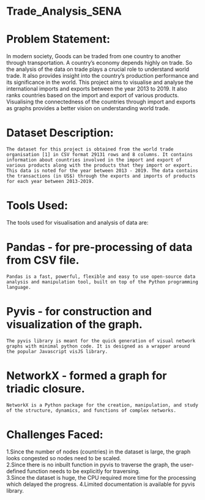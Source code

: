 # Trade_Analysis_SENA
# Problem Statement:

  In modern society, Goods can be traded from one country to another through transportation. A country’s economy depends highly on trade. So the analysis of the data on trade plays a crucial role to understand world trade. It also provides insight into the country’s production performance and its significance in the world. 
This project aims to visualise and analyse the international imports and exports between the year 2013 to 2019. It also ranks countries based on the import and export of various products.  
Visualising the connectedness of the countries through import and exports as graphs provides a better vision on understanding world trade.

# Dataset Description:

	The dataset for this project is obtained from the world trade organisation [1] in CSV format 29131 rows and 8 columns. It contains information about countries involved in the import and export of various products along with the products that they import or export. This data is noted for the year between 2013 - 2019. The data contains the transactions (in US$) through the exports and imports of products for each year between 2013-2019.  

# Tools Used:

The tools used for visualisation and analysis of data are:
# Pandas - for pre-processing of data from CSV file.
	Pandas is a fast, powerful, flexible and easy to use open-source data analysis and manipulation tool, built on top of the Python programming language.

# Pyvis  - for construction and visualization of the graph.
	The pyvis library is meant for the quick generation of visual network graphs with minimal python code. It is designed as a wrapper around the popular Javascript visJS library.

# NetworkX  - formed a graph for triadic closure.
	NetworkX is a Python package for the creation, manipulation, and study of the structure, dynamics, and functions of complex networks.
	
# Challenges Faced:

1.Since the number of nodes (countries) in the dataset is large, the graph looks congested so nodes need to be scaled.  
2.Since there is no inbuilt function in pyvis to traverse the graph, the user-defined function needs to be explicitly for traversing.  
3.Since the dataset is huge, the CPU required more time for the processing which delayed the progress.
4.Limited documentation is available for pyvis library.
